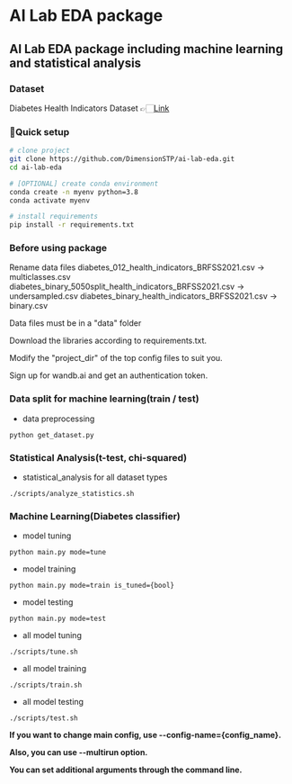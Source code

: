 # AI Lab EDA package

## AI Lab EDA package including machine learning and statistical analysis

### Dataset
Diabetes Health Indicators Dataset
👉🏻[Link](https://www.kaggle.com/datasets/julnazz/diabetes-health-indicators-dataset/data "Diabetes Health Indicators Dataset from kaggle")

### 🚀Quick setup

```bash
# clone project
git clone https://github.com/DimensionSTP/ai-lab-eda.git
cd ai-lab-eda

# [OPTIONAL] create conda environment
conda create -n myenv python=3.8
conda activate myenv

# install requirements
pip install -r requirements.txt
```

### Before using package
Rename data files
diabetes_012_health_indicators_BRFSS2021.csv -> multiclasses.csv
diabetes_binary_5050split_health_indicators_BRFSS2021.csv -> undersampled.csv
diabetes_binary_health_indicators_BRFSS2021.csv -> binary.csv

Data files must be in a "data" folder

Download the libraries according to requirements.txt.

Modify the "project_dir" of the top config files to suit you.

Sign up for wandb.ai and get an authentication token.

### Data split for machine learning(train / test)

* data preprocessing
```shell
python get_dataset.py
```

### Statistical Analysis(t-test, chi-squared)

* statistical_analysis for all dataset types
```shell
./scripts/analyze_statistics.sh
```

### Machine Learning(Diabetes classifier)

* model tuning
```shell
python main.py mode=tune
```

* model training
```shell
python main.py mode=train is_tuned={bool}
```

* model testing
```shell
python main.py mode=test
```

* all model tuning
```shell
./scripts/tune.sh
```

* all model training
```shell
./scripts/train.sh
```

* all model testing
```shell
./scripts/test.sh
```

__If you want to change main config, use --config-name={config_name}.__

__Also, you can use --multirun option.__

__You can set additional arguments through the command line.__